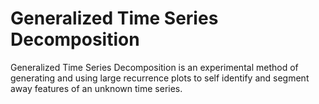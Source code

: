 # Generalized Time Series Decomposition
Generalized Time Series Decomposition is an experimental method of generating
and using large recurrence plots to self identify and segment away features of
an unknown time series.
